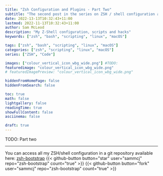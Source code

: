 ```yaml
---
title: "Zsh Configuration and Plugins - Part Two"
subtitle: "The second post in the series on ZSH / shell configuration and customisation"
date: 2022-13-13T10:32:43+11:00
lastmod: 2022-11-13T10:32:43+11:00
author: Sam McLeod
description: "My Z-Shell configuration, scripts and hacks"
keywords: ["zsh", "bash", "scripting", "linux", "macOS"]

tags: ["zsh", "bash", "scripting", "linux", "macOS"]
categories: ["zsh", "scripting", "linux", "macOS"]
series: ["ZSH", "Code"]

images: ["colour_vertical_icon_wbg_wide.png"] #TODO:
featuredimage: "colour_vertical_icon_wbg_wide.png"
# featuredImagePreview: "colour_vertical_icon_wbg_wide.png"

hiddenFromHomePage: false
hiddenFromSearch: false

toc: true
math: false
lightgallery: false
readingTime: true
showFullContent: false
asciinema: false

draft: true
---
```


TODO: Part two

---

You can access all my ZSH/shell configuration in a git repository available here: [zsh-bootstrap](https://github.com/sammcj/zsh-bootstrap) {{< github-button button="star"     user="sammcj" repo="zsh-bootstrap" count="true" >}} {{< github-button button="fork"     user="sammcj" repo="zsh-bootstrap" count="true" >}}
